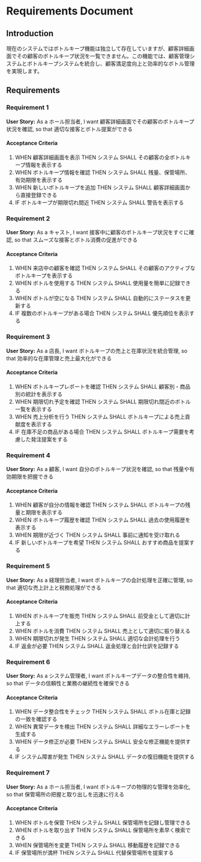 # Requirements Document

## Introduction

現在のシステムではボトルキープ機能は独立して存在していますが、顧客詳細画面でその顧客のボトルキープ状況を一覧できません。この機能では、顧客管理システムとボトルキープシステムを統合し、顧客満足度向上と効率的なボトル管理を実現します。

## Requirements

### Requirement 1

**User Story:** As a ホール担当者, I want 顧客詳細画面でその顧客のボトルキープ状況を確認, so that 適切な接客とボトル提案ができる

#### Acceptance Criteria

1. WHEN 顧客詳細画面を表示 THEN システム SHALL その顧客の全ボトルキープ情報を表示する
2. WHEN ボトルキープ情報を確認 THEN システム SHALL 残量、保管場所、有効期限を表示する
3. WHEN 新しいボトルキープを追加 THEN システム SHALL 顧客詳細画面から直接登録できる
4. IF ボトルキープが期限切れ間近 THEN システム SHALL 警告を表示する

### Requirement 2

**User Story:** As a キャスト, I want 接客中に顧客のボトルキープ状況をすぐに確認, so that スムーズな接客とボトル消費の促進ができる

#### Acceptance Criteria

1. WHEN 来店中の顧客を確認 THEN システム SHALL その顧客のアクティブなボトルキープを表示する
2. WHEN ボトルを使用する THEN システム SHALL 使用量を簡単に記録できる
3. WHEN ボトルが空になる THEN システム SHALL 自動的にステータスを更新する
4. IF 複数のボトルキープがある場合 THEN システム SHALL 優先順位を表示する

### Requirement 3

**User Story:** As a 店長, I want ボトルキープの売上と在庫状況を統合管理, so that 効率的な在庫管理と売上最大化ができる

#### Acceptance Criteria

1. WHEN ボトルキープレポートを確認 THEN システム SHALL 顧客別・商品別の統計を表示する
2. WHEN 期限切れ予定を確認 THEN システム SHALL 期限切れ間近のボトル一覧を表示する
3. WHEN 売上分析を行う THEN システム SHALL ボトルキープによる売上貢献度を表示する
4. IF 在庫不足の商品がある場合 THEN システム SHALL ボトルキープ需要を考慮した発注提案をする

### Requirement 4

**User Story:** As a 顧客, I want 自分のボトルキープ状況を確認, so that 残量や有効期限を把握できる

#### Acceptance Criteria

1. WHEN 顧客が自分の情報を確認 THEN システム SHALL ボトルキープの残量と期限を表示する
2. WHEN ボトルキープ履歴を確認 THEN システム SHALL 過去の使用履歴を表示する
3. WHEN 期限が近づく THEN システム SHALL 事前に通知を受け取れる
4. IF 新しいボトルキープを希望 THEN システム SHALL おすすめ商品を提案する

### Requirement 5

**User Story:** As a 経理担当者, I want ボトルキープの会計処理を正確に管理, so that 適切な売上計上と税務処理ができる

#### Acceptance Criteria

1. WHEN ボトルキープを販売 THEN システム SHALL 前受金として適切に計上する
2. WHEN ボトルを消費 THEN システム SHALL 売上として適切に振り替える
3. WHEN 期限切れが発生 THEN システム SHALL 適切な会計処理を行う
4. IF 返金が必要 THEN システム SHALL 返金処理と会計仕訳を記録する

### Requirement 6

**User Story:** As a システム管理者, I want ボトルキープデータの整合性を維持, so that データの信頼性と業務の継続性を確保できる

#### Acceptance Criteria

1. WHEN データ整合性をチェック THEN システム SHALL ボトル在庫と記録の一致を確認する
2. WHEN 異常データを検出 THEN システム SHALL 詳細なエラーレポートを生成する
3. WHEN データ修正が必要 THEN システム SHALL 安全な修正機能を提供する
4. IF システム障害が発生 THEN システム SHALL データの復旧機能を提供する

### Requirement 7

**User Story:** As a ホール担当者, I want ボトルキープの物理的な管理を効率化, so that 保管場所の把握と取り出しを迅速に行える

#### Acceptance Criteria

1. WHEN ボトルを保管 THEN システム SHALL 保管場所を記録し管理できる
2. WHEN ボトルを取り出す THEN システム SHALL 保管場所を素早く検索できる
3. WHEN 保管場所を変更 THEN システム SHALL 移動履歴を記録できる
4. IF 保管場所が満杯 THEN システム SHALL 代替保管場所を提案する
